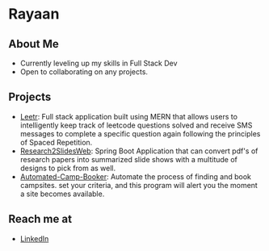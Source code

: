 # Rayaan

## About Me
- Currently leveling up my skills in Full Stack Dev
- Open to collaborating on any projects.

## Projects
- [Leetr](): Full stack application built using MERN that allows users to intelligently keep track of leetcode questions solved and receive SMS messages to complete a specific question again following the principles of Spaced Repetition.
- [Research2SlidesWeb](https://github.com/Rayaan-khan428/Research2SlidesWebApp): Spring Boot Application that can convert pdf's of research papers into summarized slide shows with a multitude of designs to pick from as well.
- [Automated-Camp-Booker](https://github.com/Rayaan-khan428/Automated-Camp-Booker): Automate the process of finding and book campsites. set your criteria, and this program will alert you the moment a site becomes available.

## Reach me at
- [LinkedIn](https://www.linkedin.com/in/rayaan-khan/)
